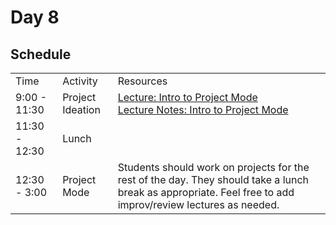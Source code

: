 # Day 8

## Schedule

<table>
    <tr>
        <td>Time</td>
        <td>Activity</td>
        <td>Resources</td>
    </tr>
    <tr>
        <td>9:00 - 11:30</td>
        <td>Project Ideation</td>
        <td>
            <a href="lectures/intro-to-project-mode/LECTURE.md">Lecture: Intro to Project Mode</a><br>
            <a href="lectures/intro-to-project-mode">Lecture Notes: Intro to Project Mode</a><br>
        </td>
    </tr>
    <tr>
        <td>11:30 - 12:30</td>
        <td>Lunch</td>
        <td>
        </td>
    </tr>
    <tr>
        <td>12:30 - 3:00</td>
        <td>Project Mode</td>
        <td>
            Students should work on projects for the rest of the day. They should take a lunch break as appropriate. Feel free to add improv/review lectures as needed. 
        </td>
    </tr>
</table>
